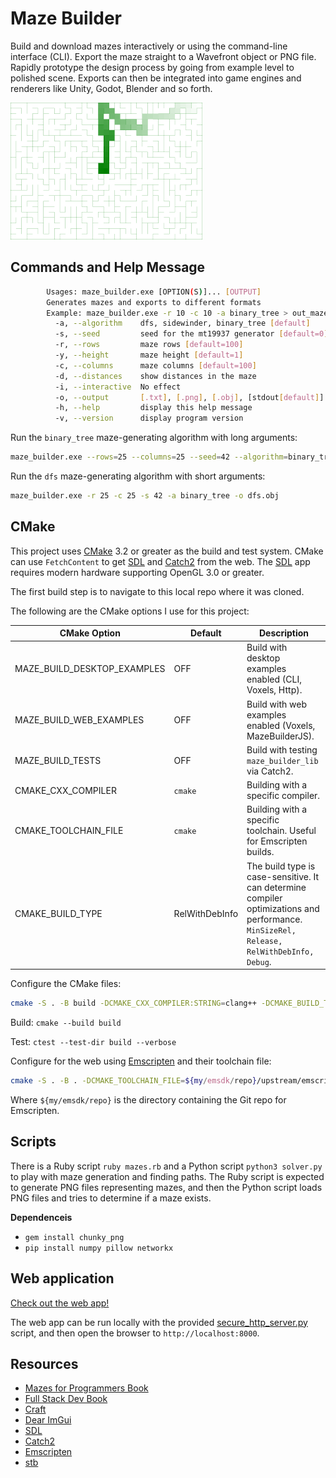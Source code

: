 # Maze Builder

Build and download mazes interactively or using the command-line interface (CLI).
Export the maze straight to a Wavefront object or PNG file.
Rapidly prototype the design process by going from example level to polished scene.
Exports can then be integrated into game engines and renderers like Unity, Godot, Blender and so forth.

![Release screenshot](scripts/wilsons_maze.png)

## Commands and Help Message

```sh
        Usages: maze_builder.exe [OPTION(S)]... [OUTPUT]
        Generates mazes and exports to different formats
        Example: maze_builder.exe -r 10 -c 10 -a binary_tree > out_maze.txt
          -a, --algorithm    dfs, sidewinder, binary_tree [default]
          -s, --seed         seed for the mt19937 generator [default=0]
          -r, --rows         maze rows [default=100]
          -y, --height       maze height [default=1]
          -c, --columns      maze columns [default=100]
          -d, --distances    show distances in the maze
          -i, --interactive  No effect
          -o, --output       [.txt], [.png], [.obj], [stdout[default]]
          -h, --help         display this help message
          -v, --version      display program version
```

Run the `binary_tree` maze-generating algorithm with long arguments:
```sh
maze_builder.exe --rows=25 --columns=25 --seed=42 --algorithm=binary_tree --output=bt.obj
```

Run the `dfs` maze-generating algorithm with short arguments:
```sh
maze_builder.exe -r 25 -c 25 -s 42 -a binary_tree -o dfs.obj
```

## CMake

This project uses [CMake](https://cmake.org) 3.2 or greater as the build and test system. CMake can use `FetchContent` to get [SDL](https://github.com/libsdl-org/SDL) and [Catch2](https://github.com/catchorg/Catch2) from the web.
The [SDL](https://github.com/libsdl-org/sdl) app requires modern hardware supporting OpenGL 3.0 or greater.

The first build step is to navigate to this local repo where it was cloned.

The following are the CMake options I use for this project:


| CMake Option | Default | Description |
|--------------|---------|------------ |
| MAZE_BUILD_DESKTOP_EXAMPLES | OFF | Build with desktop examples enabled (CLI, Voxels, Http). |
| MAZE_BUILD_WEB_EXAMPLES | OFF | Build with web examples enabled (Voxels, MazeBuilderJS). |
| MAZE_BUILD_TESTS | OFF | Build with testing `maze_builder_lib` via Catch2. |
| CMAKE_CXX_COMPILER | `cmake` | Building with a specific compiler. |
| CMAKE_TOOLCHAIN_FILE | `cmake` | Building with a specific toolchain. Useful for Emscripten builds. |
| CMAKE_BUILD_TYPE | RelWithDebInfo | The build type is case-sensitive. It can determine compiler optimizations and performance. `MinSizeRel, Release, RelWithDebInfo, Debug`. |

Configure the CMake files:

```sh
cmake -S . -B build -DCMAKE_CXX_COMPILER:STRING=clang++ -DCMAKE_BUILD_TYPE:STRING=Release -DMAZE_BUILD__DESKTOP_EXAMPLES_:BOOLEAN=1
```

Build:
`cmake --build build`

Test:
`ctest --test-dir build --verbose`


Configure for the web using [Emscripten](https://emscripten.org/) and their toolchain file:

```sh
cmake -S . -B . -DCMAKE_TOOLCHAIN_FILE=${my/emsdk/repo}/upstream/emscripten/cmake/Modules/Platform/Emscripten.cmake 
```

Where `${my/emsdk/repo}` is the directory containing the Git repo for Emscripten.

## Scripts

There is a Ruby script `ruby mazes.rb` and a Python script `python3 solver.py` to play with
maze generation and finding paths. The Ruby script is expected to generate PNG files representing mazes, and then the Python script loads PNG files and tries to determine if a maze exists.

**Dependenceis**
  - `gem install chunky_png`
  - `pip install numpy pillow networkx`

## Web application

[Check out the web app!](https://jade-semifreddo-f24ef0.netlify.app/)

The web app can be run locally with the provided [secure_http_server.py](secure_http_server.py) script, and then open the browser to `http://localhost:8000`.

## Resources
 - [Mazes for Programmers Book](https://www.jamisbuck.org/mazes/)
 - [Full Stack Dev Book](https://www.packtpub.com/en-us/product/full-stack-development-with-spring-boot-and-react-9781801816786)
 - [Craft](https://github.com/fogleman/Craft)
 - [Dear ImGui](https://github.com/ocornut/imgui)
 - [SDL](https://github.com/libsdl-org/SDL)
 - [Catch2](https://github.com/catchorg/Catch2)
 - [Emscripten](https://emscripten.org/)
 - [stb](https://github.com/nothings/stb)
